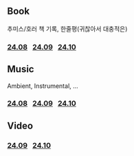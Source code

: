 
## Book
추미스/호러 책 기록, 한줄평(귀찮아서 대충적은)
### [24.08](Book/24.08.md) &nbsp; [24.09](Book/24.09.md) &nbsp; [24.10](Book/24.10.md)

## Music
Ambient, Instrumental, ...
### [24.08](Music/24.08.md) &nbsp; [24.09](Music/24.09.md) &nbsp; [24.10](Music/24.10.md)

## Video
### [24.09](Video/24.09.md) &nbsp; [24.10](Video/24.10.md)

